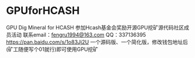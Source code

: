 # GPUforHCASH
GPU Dig Mineral for HCASH 
参加Hcash基金会奖励开源GPU挖矿源代码社区成员活动
联系email：fengru1994@163.com  QQ：337136395
https://pan.baidu.com/s/1o83Jj2U
一个源码版、一个简化版，修改钱包地址后(矿工随便写个01就行)即可使用GPU挖矿
